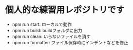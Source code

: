 # 個人的な練習用レポジトリです

- npm run start: ローカルで動作
- npm run build: buildフォルダに出力
- npm run clean: いらないファイルを消す
- npm run formatter: ファイル保存時にインデントなどを修正